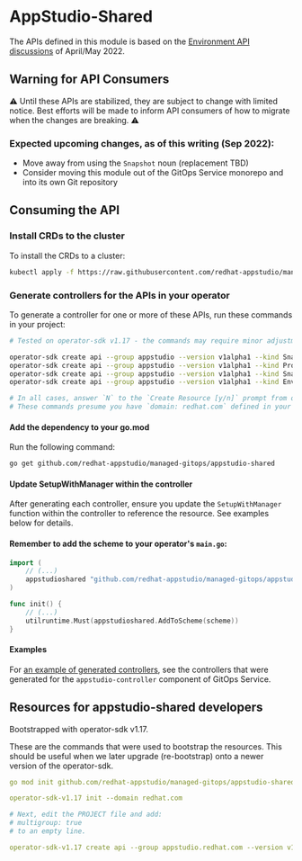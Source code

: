 
# AppStudio-Shared

The APIs defined in this module is based on the [Environment API discussions](https://docs.google.com/document/d/1-_rWLgALd5pdSlqNNcQ5FSrD00fZb0l_exU-_FiL68o/) of April/May 2022.

## Warning for API Consumers

⚠️ Until these APIs are stabilized, they are subject to change with limited notice. Best efforts will be made to inform API consumers of how to migrate when the changes are breaking. ⚠️

### Expected upcoming changes, as of this writing (Sep 2022):
- Move away from using the `Snapshot` noun (replacement TBD)
- Consider moving this module out of the GitOps Service monorepo and into its own Git repository

## Consuming the API

### Install CRDs to the cluster

To install the CRDs to a cluster:
```bash
kubectl apply -f https://raw.githubusercontent.com/redhat-appstudio/managed-gitops/main/appstudio-shared/manifests/appstudio-shared-customresourcedefinitions.yaml
```

### Generate controllers for the APIs in your operator

To generate a controller for one or more of these APIs, run these commands in your project:
```bash
# Tested on operator-sdk v1.17 - the commands may require minor adjustment if you are using a different version:

operator-sdk create api --group appstudio --version v1alpha1 --kind Snapshot --controller
operator-sdk create api --group appstudio --version v1alpha1 --kind PromotionRun --controller
operator-sdk create api --group appstudio --version v1alpha1 --kind SnapshotEnvironmentBinding --controller
operator-sdk create api --group appstudio --version v1alpha1 --kind Environment --controller

# In all cases, answer `N` to the `Create Resource [y/n]` prompt from operator-sdk CLI.
# These commands presume you have `domain: redhat.com` defined in your PROJECT
```

#### Add the dependency to your go.mod

Run the following command:
```bash
go get github.com/redhat-appstudio/managed-gitops/appstudio-shared
```


#### Update SetupWithManager within the controller

After generating each controller, ensure you update the `SetupWithManager` function within the controller to reference the resource. See examples below for details.


#### Remember to add the scheme to your operator's `main.go`:
```go
import (
    // (...)
    appstudioshared "github.com/redhat-appstudio/managed-gitops/appstudio-shared/apis/appstudio.redhat.com/v1alpha1"
)

func init() {
    // (...)
    utilruntime.Must(appstudioshared.AddToScheme(scheme))
}
```


#### Examples

For [an example of generated controllers](https://github.com/redhat-appstudio/managed-gitops/tree/main/appstudio-controller/controllers/appstudio.redhat.com), see the controllers that were generated for the `appstudio-controller` component of GitOps Service.




## Resources for appstudio-shared developers

Bootstrapped with operator-sdk v1.17.

These are the commands that were used to bootstrap the resources. This should be useful when we later upgrade (re-bootstrap) onto a newer version of the operator-sdk.

```yaml
go mod init github.com/redhat-appstudio/managed-gitops/appstudio-shared

operator-sdk-v1.17 init --domain redhat.com

# Next, edit the PROJECT file and add:
# multigroup: true
# to an empty line.

operator-sdk-v1.17 create api --group appstudio.redhat.com --version v1alpha1 --kind (resource)  --resource # --controller
```

